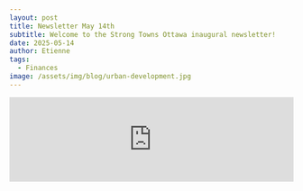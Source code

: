 ```yaml
---
layout: post
title: Newsletter May 14th
subtitle: Welcome to the Strong Towns Ottawa inaugural newsletter!
date: 2025-05-14
author: Etienne
tags:
  - Finances
image: /assets/img/blog/urban-development.jpg
---
```


<iframe 
  id="newsletter-iframe"
  src="https://eocampaign1.com/web-version?p=d996fa3e-34bc-11f0-974a-0d74e976bca3&pt=campaign&t=1747674778&s=5ca69219f1d50a10e9f0d874650b9ed36079a4e9acfc7945a7c1e9435f06ad37" 
  width="100%" 
  frameborder="0"
  style="border: none; background: transparent;"
  scrolling="no"
  onload="resizeIframe(this)"
></iframe>

<script>
function resizeIframe(iframe) {
  iframe.onload = function() {
    // Set height based on content
    iframe.style.height = iframe.contentWindow.document.body.scrollHeight + 'px';
  };
  
  // IMPORTANT: before commiting changes to repo check to see if content is cut off either on mobile or desktop. If some content is cuttoff increase the iframe height in the line below
  iframe.style.height = '2300px';
  setTimeout(function() {
    iframe.style.height = iframe.contentWindow.document.body.scrollHeight + 'px';
  }, 50);
}
window.addEventListener('resize', function() {
  var iframe = document.getElementById('newsletter-iframe');
  if (iframe) resizeIframe(iframe);
});
</script>